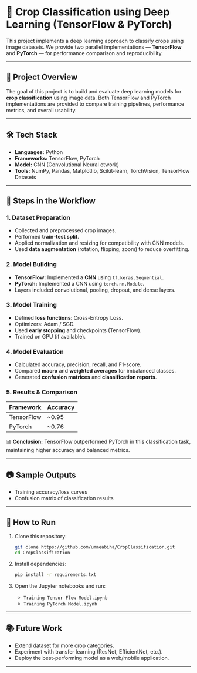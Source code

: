 # 🌾 Crop Classification using Deep Learning (TensorFlow & PyTorch)

This project implements a deep learning approach to classify crops using image datasets. We provide two parallel implementations — **TensorFlow** and **PyTorch** — for performance comparison and reproducibility.

---

## 📌 Project Overview

The goal of this project is to build and evaluate deep learning models for **crop classification** using image data. Both TensorFlow and PyTorch implementations are provided to compare training pipelines, performance metrics, and overall usability.

---

## 🛠️ Tech Stack

* **Languages:** Python
* **Frameworks:** TensorFlow, PyTorch
* **Model:** CNN (Convolutional Neural etwork)
* **Tools:** NumPy, Pandas, Matplotlib, Scikit-learn, TorchVision, TensorFlow Datasets
---

## 🚀 Steps in the Workflow

### 1. Dataset Preparation

* Collected and preprocessed crop images.
* Performed **train-test split**.
* Applied normalization and resizing for compatibility with CNN models.
* Used **data augmentation** (rotation, flipping, zoom) to reduce overfitting.

### 2. Model Building

* **TensorFlow:** Implemented a **CNN** using `tf.keras.Sequential`.
* **PyTorch:** Implemented a CNN using `torch.nn.Module`.
* Layers included convolutional, pooling, dropout, and dense layers.

### 3. Model Training

* Defined **loss functions**: Cross-Entropy Loss.
* Optimizers: Adam / SGD.
* Used **early stopping** and checkpoints (TensorFlow).
* Trained on GPU (if available).

### 4. Model Evaluation

* Calculated accuracy, precision, recall, and F1-score.
* Compared **macro** and **weighted averages** for imbalanced classes.
* Generated **confusion matrices** and **classification reports**.

### 5. Results & Comparison

| Framework  | Accuracy | 
| ---------- | -------- | 
| TensorFlow | \~0.95   | 
| PyTorch    | \~0.76   | 

📊 **Conclusion:** TensorFlow outperformed PyTorch in this classification task, maintaining higher accuracy and balanced metrics.

---

## 📷 Sample Outputs

* Training accuracy/loss curves
* Confusion matrix of classification results

---

## 📌 How to Run

1. Clone this repository:

   ```bash
   git clone https://github.com/ummeabiha/CropClassification.git
   cd CropClassification
   ```
2. Install dependencies:

   ```bash
   pip install -r requirements.txt
   ```
3. Open the Jupyter notebooks and run:

   * `Training Tensor Flow Model.ipynb`
   * `Training PyTorch Model.ipynb`

---

## 📚 Future Work

* Extend dataset for more crop categories.
* Experiment with transfer learning (ResNet, EfficientNet, etc.).
* Deploy the best-performing model as a web/mobile application.

---


